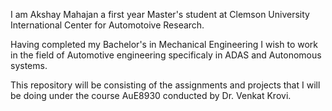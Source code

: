 I am Akshay Mahajan a first year Master's student at Clemson University International Center for Automotoive Research.

Having completed my Bachelor's in Mechanical Engineering I wish to work in the field of Automotive engineering specificaly in ADAS and Autonomous systems.

This repository will be consisting of the assignments and projects that I will be doing under the course AuE8930 conducted by Dr. Venkat Krovi.
